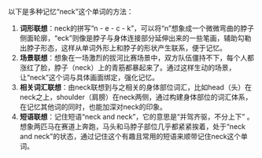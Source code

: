 以下是多种记忆“neck”这个单词的方法：
1. **词形联想**：neck的拼写“n - e - c - k”，可以将“n”想象成一个微微弯曲的脖子侧面轮廓，“eck”则像是脖子与身体连接部分延伸出来的一些笔画，辅助勾勒出脖子形态，这样从单词外形上和脖子的形状产生联系，便于记忆。
2. **场景联想**：想象在一场激烈的拔河比赛场景中，双方队伍僵持不下，每个人都涨红了脸，脖子（neck）上的青筋都暴起来了。通过这样生动的场景，让“neck”这个词与具体画面绑定，强化记忆。
3. **相关词汇联想**：由neck联想到与之相关的身体部位词汇，比如head（头）在neck之上，shoulder（肩膀）在neck两侧，通过构建身体部位的词汇体系，在记忆其他词的同时，也能加深对neck的印象。
4. **短语联想**：记住短语“neck and neck”，它的意思是“并驾齐驱，不分上下” 。想象两匹马在赛道上奔跑，马头和马脖子部位几乎都紧紧挨着，处于“neck and neck”的状态，通过记住这个有趣且常用的短语来顺带记住neck这个单词。 